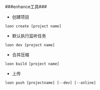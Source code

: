 ###enhance工具###

+ 创建项目

```
loon create [project name]
```
+ 默认执行监听任务
```
loon dev [project name]
```

+ 合并压缩
```
loon build [project name]
```

+ 上传

```
loon push [projectname] [--dev] [--online]
```
